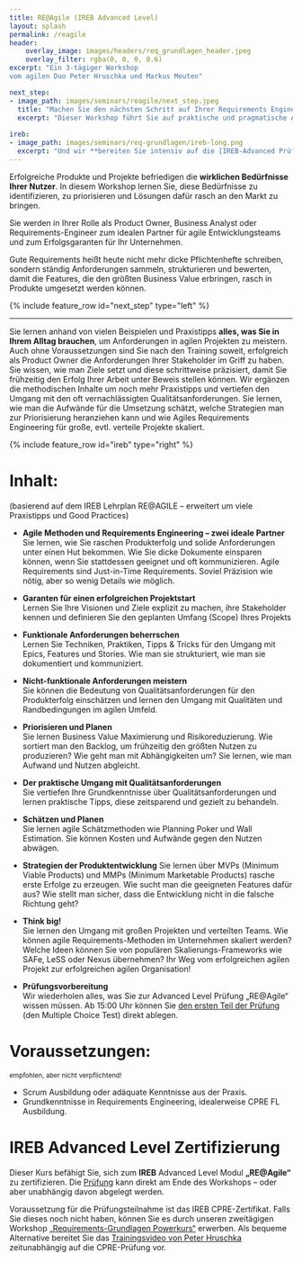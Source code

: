 ```yaml
---
title: RE@Agile (IREB Advanced Level)
layout: splash
permalink: /reagile
header:
    overlay_image: images/headers/req_grundlagen_header.jpeg
    overlay_filter: rgba(0, 0, 0, 0.6)
excerpt: "Ein 3-tägiger Workshop
vom agilen Duo Peter Hruschka und Markus Meuten"

next_step:
- image_path: images/seminars/reagile/next_step.jpeg
  title: "Machen Sie den nächsten Schritt auf Ihrer Requirements Engineering Karierreleiter!"
  excerpt: "Dieser Workshop führt Sie auf praktische und pragmatische Art zum Advanced Level im Requirements Engineering. Werden Sie nach dem Multiple Choice Test zum *„RE@Agile Practioner“* oder durch eine zusätzliche Hausarbeit zum *„RE@Agile Specialist“*"
  
ireb:
- image_path: images/seminars/req-grundlagen/ireb-long.png
  excerpt: "Und wir **bereiten Sie intensiv auf die [IREB-Advanced Prüfung](/ireb-zertifizierungen) vor**."
---
```


<div class="splash_text" markdown="1"> 

Erfolgreiche Produkte und Projekte befriedigen die **wirklichen Bedürfnisse Ihrer Nutzer**. In diesem Workshop lernen Sie, diese Bedürfnisse zu identifizieren, zu priorisieren und Lösungen dafür rasch an den Markt zu bringen.

Sie werden in Ihrer Rolle als Product Owner, Business Analyst oder Requirements-Engineer zum idealen Partner für agile Entwicklungsteams und zum Erfolgsgaranten für Ihr Unternehmen.

Gute Requirements heißt heute nicht mehr dicke Pflichtenhefte schreiben, sondern ständig Anforderungen sammeln, strukturieren und bewerten, damit die Features, die den größten Business Value erbringen, rasch in Produkte umgesetzt werden können.

<div class="grey_box">

{% include feature_row id="next_step" type="left" %}

</div>

<hr class="blue-sep">

Sie lernen anhand von vielen Beispielen und Praxistipps **alles, was Sie in Ihrem Alltag brauchen**, um Anforderungen 
in agilen Projekten zu meistern. Auch ohne Voraussetzungen sind Sie nach den Training soweit, 
erfolgreich als Product Owner die Anforderungen Ihrer Stakeholder im Griff zu haben. Sie wissen, 
wie man Ziele setzt und diese schrittweise präzisiert, damit Sie frühzeitig den Erfolg Ihrer Arbeit unter Beweis 
stellen können. Wir ergänzen die methodischen Inhalte um noch mehr Praxistipps und vertiefen den Umgang mit den oft 
vernachlässigten Qualitätsanforderungen. Sie lernen, wie man die Aufwände für die Umsetzung schätzt, 
welche Strategien man zur Priorisierung heranziehen kann und wie Agiles Requirements Engineering für große, 
evtl. verteile Projekte skaliert.

<div class="light_grey_box">

{% include feature_row id="ireb" type="right" %}
</div>

# Inhalt:

(basierend auf dem IREB Lehrplan RE@AGILE – erweitert um viele Praxistipps und Good Practices)

* **Agile Methoden und Requirements Engineering – zwei ideale Partner**  
  Sie lernen, wie Sie raschen Produkterfolg und solide Anforderungen unter einen Hut bekommen. Wie Sie dicke Dokumente einsparen können, wenn Sie stattdessen geeignet und oft kommunizieren. Agile Requirements sind Just-in-Time Requirements. Soviel Präzision wie nötig, aber so wenig Details wie möglich.

* **Garanten für einen erfolgreichen Projektstart**  
  Lernen Sie Ihre Visionen und Ziele explizit zu machen, ihre Stakeholder kennen und definieren Sie den geplanten Umfang (Scope) Ihres Projekts

* **Funktionale Anforderungen beherrschen**  
  Lernen Sie Techniken, Praktiken, Tipps & Tricks für den Umgang mit Epics, Features und Stories. Wie man sie strukturiert, wie man sie dokumentiert und kommuniziert.

* **Nicht-funktionale Anforderungen meistern**  
  Sie können die Bedeutung von Qualitätsanforderungen für den Produkterfolg einschätzen und lernen den Umgang mit Qualitäten und Randbedingungen im agilen Umfeld.

* **Priorisieren und Planen**  
  Sie lernen Business Value Maximierung und Risikoreduzierung. Wie sortiert man den Backlog, um frühzeitig den größten Nutzen zu produzieren? Wie geht man mit Abhängigkeiten um? Sie lernen, wie man Aufwand und Nutzen abgleicht.

* **Der praktische Umgang mit Qualitätsanforderungen**  
  Sie vertiefen Ihre Grundkenntnisse über Qualitätsanforderungen und lernen praktische Tipps, diese zeitsparend und gezielt zu behandeln.

* **Schätzen und Planen**  
  Sie lernen agile Schätzmethoden wie Planning Poker und Wall Estimation. Sie können Kosten und Aufwände gegen den Nutzen abwägen.

* **Strategien der Produktentwicklung**
  Sie lernen über MVPs (Minimum Viable Products) und MMPs (Minimum Marketable Products) rasche erste Erfolge zu erzeugen. Wie sucht man die geeigneten Features dafür aus? Wie stellt man sicher, dass die Entwicklung nicht in die falsche Richtung geht?

* **Think big!**  
  Sie lernen den Umgang mit großen Projekten und verteilten Teams. Wie können agile Requirements-Methoden im Unternehmen skaliert werden? Welche Ideen können Sie von populären Skalierungs-Frameworks wie SAFe, LeSS oder Nexus übernehmen? Ihr Weg vom erfolgreichen agilen Projekt zur erfolgreichen agilen Organisation!

* **Prüfungsvorbereitung**  
  Wir wiederholen alles, was Sie zur Advanced Level Prüfung „RE@Agile“ wissen müssen. Ab 15:00 Uhr können Sie [den ersten Teil der Prüfung](/ireb-zertifizierungen) (den Multiple Choice Test) direkt ablegen.

# Voraussetzungen:
<small> empfohlen, aber nicht verpflichtend! </small>

* Scrum Ausbildung oder adäquate Kenntnisse aus der Praxis.
* Grundkenntnisse in Requirements Engineering, idealerweise CPRE FL Ausbildung.

# IREB Advanced Level Zertifizierung

Dieser Kurs befähigt Sie, sich zum **IREB** Advanced Level Modul **„RE@Agile“** zu zertifizieren. Die [Prüfung](/ireb-zertifizierungen)
kann direkt am Ende des Workshops – oder aber unabhängig davon abgelegt werden.

Voraussetzung für die Prüfungsteilnahme ist das IREB CPRE-Zertifikat. 
Falls Sie dieses noch nicht haben, können Sie es durch unseren zweitägigen Workshop 
[„Requirements-Grundlagen Powerkurs“](/requirements-grundlagen) erwerben. 
Als bequeme Alternative bereitet Sie das [Trainingsvideo von Peter Hruschka](https://www.aschauerit.at/re35-videotraining-ba-re-nach-ireb/)
zeitunabhängig auf die CPRE-Prüfung vor.

</div>
